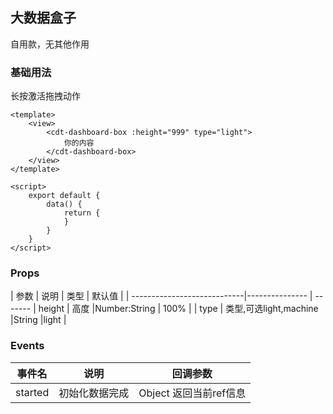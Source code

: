 ## 大数据盒子

自用款，无其他作用

### 基础用法
长按激活拖拽动作
```
<template>
	<view>
		<cdt-dashboard-box :height="999" type="light">
			你的内容
		</cdt-dashboard-box>
	</view>
</template>

<script>
	export default {
		data() {
			return {
			}
		}
	}
</script>
```

### Props


| 参数                         | 说明            | 类型                        | 默认值                                               |
| ----------------------------|---------------  | -------
| height                       | 高度      |Number:String                       | 100% |
| type                  | 类型,可选light,machine      |String                       |light |
### Events

| 事件名                         | 说明            | 回调参数                                               |
| ----------------------------|---------------  | -------
| started                       | 初始化数据完成      | Object 返回当前ref信息 |
